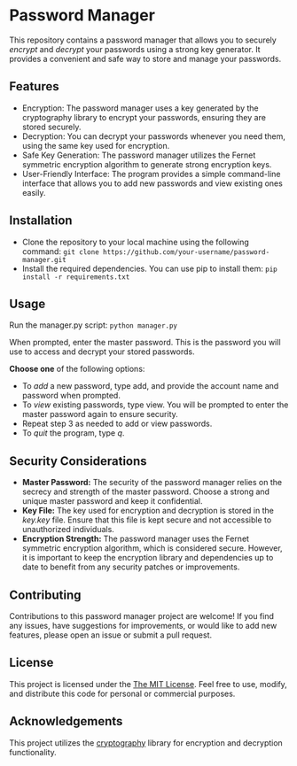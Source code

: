 # Password Manager
This repository contains a password manager that allows you to securely _encrypt_ and _decrypt_ your passwords using a strong key generator. It provides a convenient and safe way to store and manage your passwords.

## Features
- Encryption: The password manager uses a key generated by the cryptography library to encrypt your passwords, ensuring they are stored securely.
- Decryption: You can decrypt your passwords whenever you need them, using the same key used for encryption.
- Safe Key Generation: The password manager utilizes the Fernet symmetric encryption algorithm to generate strong encryption keys.
- User-Friendly Interface: The program provides a simple command-line interface that allows you to add new passwords and view existing ones easily.
## Installation
- Clone the repository to your local machine using the following command:
```git clone https://github.com/your-username/password-manager.git```
- Install the required dependencies. You can use pip to install them:
```pip install -r requirements.txt```

## Usage
Run the manager.py script:
```python manager.py```

When prompted, enter the master password. This is the password you will use to access and decrypt your stored passwords.

__Choose one__ of the following options:
- To *add* a new password, type add, and provide the account name and password when prompted.
- To *view* existing passwords, type view. You will be prompted to enter the master password again to ensure security.
- Repeat step 3 as needed to add or view passwords.
- To *quit* the program, type *q*.

## Security Considerations
- __Master Password:__ The security of the password manager relies on the secrecy and strength of the master password. Choose a strong and unique master password and keep it confidential.
- __Key File:__ The key used for encryption and decryption is stored in the *key.key* file. Ensure that this file is kept secure and not accessible to unauthorized individuals.
- __Encryption Strength:__ The password manager uses the Fernet symmetric encryption algorithm, which is considered secure. However, it is important to keep the encryption library and dependencies up to date to benefit from any security patches or improvements.

## Contributing
Contributions to this password manager project are welcome! If you find any issues, have suggestions for improvements, or would like to add new features, please open an issue or submit a pull request.

## License
This project is licensed under the [The MIT License](https://opensource.org/license/mit/). Feel free to use, modify, and distribute this code for personal or commercial purposes.

## Acknowledgements
This project utilizes the [cryptography](https://cryptography.io/) library for encryption and decryption functionality.
